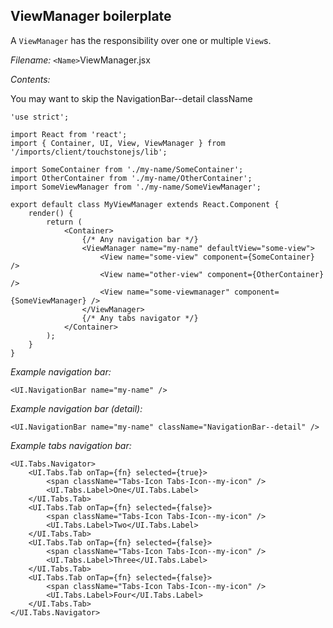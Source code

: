 ViewManager boilerplate
-----------------------

A `ViewManager` has the responsibility over one or multiple `View`s.

*Filename:* `<Name>`ViewManager.jsx

*Contents:*

You may want to skip the NavigationBar--detail className

    'use strict';

    import React from 'react';
    import { Container, UI, View, ViewManager } from '/imports/client/touchstonejs/lib';

    import SomeContainer from './my-name/SomeContainer';
    import OtherContainer from './my-name/OtherContainer';
    import SomeViewManager from './my-name/SomeViewManager';

    export default class MyViewManager extends React.Component {
        render() {
            return (
                <Container>
                    {/* Any navigation bar */}
                    <ViewManager name="my-name" defaultView="some-view">
                        <View name="some-view" component={SomeContainer} />
                        <View name="other-view" component={OtherContainer} />
                        <View name="some-viewmanager" component={SomeViewManager} />
                    </ViewManager>
                    {/* Any tabs navigator */}
                </Container>
            );
        }
    }

*Example navigation bar:*

    <UI.NavigationBar name="my-name" />

*Example navigation bar (detail):*

    <UI.NavigationBar name="my-name" className="NavigationBar--detail" />

*Example tabs navigation bar:*

    <UI.Tabs.Navigator>
        <UI.Tabs.Tab onTap={fn} selected={true}>
            <span className="Tabs-Icon Tabs-Icon--my-icon" />
            <UI.Tabs.Label>One</UI.Tabs.Label>
        </UI.Tabs.Tab>
        <UI.Tabs.Tab onTap={fn} selected={false}>
            <span className="Tabs-Icon Tabs-Icon--my-icon" />
            <UI.Tabs.Label>Two</UI.Tabs.Label>
        </UI.Tabs.Tab>
        <UI.Tabs.Tab onTap={fn} selected={false}>
            <span className="Tabs-Icon Tabs-Icon--my-icon" />
            <UI.Tabs.Label>Three</UI.Tabs.Label>
        </UI.Tabs.Tab>
        <UI.Tabs.Tab onTap={fn} selected={false}>
            <span className="Tabs-Icon Tabs-Icon--my-icon" />
            <UI.Tabs.Label>Four</UI.Tabs.Label>
        </UI.Tabs.Tab>
    </UI.Tabs.Navigator>
